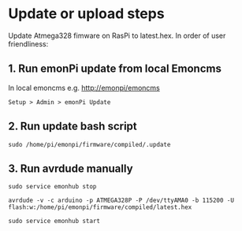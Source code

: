 # Update or upload steps

Update Atmega328 fimware on RasPi to latest.hex. In order of user friendliness:

## 1. Run emonPi update from local Emoncms 

In local emoncms e.g. [http://emonpi/emoncms](http://emonpi/emoncms)

`Setup > Admin > emonPi Update`

## 2. Run update bash script

	sudo /home/pi/emonpi/firmware/compiled/.update	

## 3. Run avrdude manually

	sudo service emonhub stop

	avrdude -v -c arduino -p ATMEGA328P -P /dev/ttyAMA0 -b 115200 -U flash:w:/home/pi/emonpi/firmware/compiled/latest.hex
	
	sudo service emonhub start
